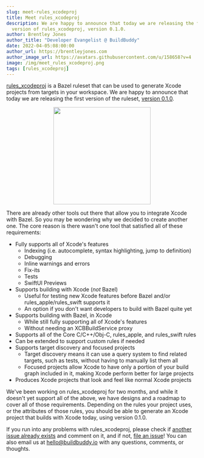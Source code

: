 ```yaml
---
slug: meet-rules_xcodeproj
title: Meet rules_xcodeproj
description: We are happy to announce that today we are releasing the first
  version of rules_xcodeproj, version 0.1.0.
author: Brentley Jones
author_title: "Developer Evangelist @ BuildBuddy"
date: 2022-04-05:08:00:00
author_url: https://brentleyjones.com
author_image_url: https://avatars.githubusercontent.com/u/158658?v=4
image: /img/meet_rules_xcodeproj.png
tags: [rules_xcodeproj]
---
```


[rules_xcodeproj][rules_xcodeproj] is a Bazel ruleset that can be used to
generate Xcode projects from targets in your workspace. We are happy to announce
that today we are releasing the first version of the ruleset,
[version 0.1.0][0.1.0].

[rules_xcodeproj]: https://github.com/buildbuddy-io/rules_xcodeproj
[0.1.0]: https://github.com/buildbuddy-io/rules_xcodeproj/releases/tag/0.1.0

<!-- truncate -->

<p align="center">
  <img src="/img/blog/rules_xcodeproj.png" height="256" />
</p>

There are already other tools out there that allow you to integrate Xcode with
Bazel. So you may be wondering why we decided to create another one. The core
reason is there wasn't one tool that satisfied all of these requirements:

- Fully supports all of Xcode's features
  - Indexing (i.e. autocomplete, syntax highlighting, jump to definition)
  - Debugging
  - Inline warnings and errors
  - Fix-its
  - Tests
  - SwiftUI Previews
- Supports building with Xcode (_not_ Bazel)
  - Useful for testing new Xcode features before Bazel and/or
    rules_apple/rules_swift supports it
  - An option if you don't want developers to build with Bazel quite yet
- Supports building with Bazel, in Xcode
  - While still fully supporting all of Xcode's features
  - Without needing an XCBBuildService proxy
- Supports all of the Core C/C++/Obj-C, rules_apple, and rules_swift rules
- Can be extended to support custom rules if needed
- Supports target discovery and focused projects
  - Target discovery means it can use a query system to find related targets,
    such as tests, without having to manually list them all
  - Focused projects allow Xcode to have only a portion of your build graph
    included in it, making Xcode perform better for large projects
- Produces Xcode projects that look and feel like normal Xcode projects

We've been working on rules_xcodeproj for two months, and while it doesn't
yet support all of the above, we have designs and a roadmap to cover all of
those requirements. Depending on the rules your project uses, or the attributes
of those rules, you should be able to generate an Xcode project that builds with
Xcode today, using version 0.1.0.

If you run into any problems with rules_xcodeproj, please check if
[another issue already exists][issues] and comment on it, and if not,
[file an issue][file-an-issue]! You can also email us at [hello@buildbuddy.io](mailto:hello@buildbuddy.io)
with any questions, comments, or thoughts.

[issues]: https://github.com/buildbuddy-io/rules_xcodeproj/issues
[file-an-issue]: https://github.com/buildbuddy-io/rules_xcodeproj/issues/new/choose
